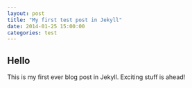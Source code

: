 ```yaml
---
layout: post
title: "My first test post in Jekyll"
date: 2014-01-25 15:00:00
categories: test
---
```


## Hello

This is my first ever blog post in Jekyll. Exciting stuff is ahead!